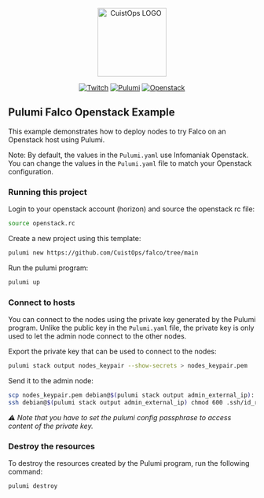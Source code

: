 <p align="center">
    <img src="https://avatars.githubusercontent.com/u/162302167?v=4" width="140px" alt="CuistOps LOGO"/>
</p>

<div align="center">

  [![Twitch](https://img.shields.io/badge/Twitch-%239146FF.svg?style=for-the-badge&logo=Twitch&logoColor=white)](http://twitch.tv/cuistops)
  [![Pulumi](https://img.shields.io/badge/Pulumi-8A3391?style=for-the-badge&logo=pulumi&logoColor=white)](https://www.pulumi.com/)
  [![Openstack](https://img.shields.io/badge/Openstack-%23f01742.svg?style=for-the-badge&logo=openstack&logoColor=white)](https://www.openstack.org/)

</div>

## Pulumi Falco Openstack Example

This example demonstrates how to deploy nodes to try Falco on an Openstack host using Pulumi.

Note: By default, the values in the `Pulumi.yaml` use Infomaniak Openstack. You can change the values in the `Pulumi.yaml` file to match your Openstack configuration.

### Running this project

Login to your openstack account (horizon) and source the openstack rc file:
```bash
source openstack.rc
```

Create a new project using this template:
```bash
pulumi new https://github.com/CuistOps/falco/tree/main
```

Run the pulumi program:
```bash
pulumi up
```

### Connect to hosts

You can connect to the nodes using the private key generated by the Pulumi program. Unlike the public key in the `Pulumi.yaml` file, the private key is only used to let the admin node connect to the other nodes.

Export the private key that can be used to connect to the nodes:

```bash
pulumi stack output nodes_keypair --show-secrets > nodes_keypair.pem
```

Send it to the admin node:

```bash
scp nodes_keypair.pem debian@$(pulumi stack output admin_external_ip):.ssh/id_rsa
ssh debian@$(pulumi stack output admin_external_ip) chmod 600 .ssh/id_rsa
```

*:warning: Note that you have to set the pulumi config passphrase to access content of the private key.*

### Destroy the resources

To destroy the resources created by the Pulumi program, run the following command:

```bash
pulumi destroy
```

